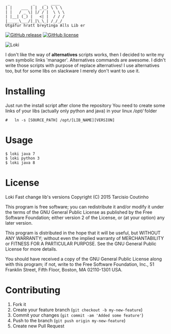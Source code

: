 ```
 _          _    _  ____
| |    ___ | | _(_) \ \ \
| |   / _ \| |/ / |  \ \ \
| |__| (_) |   <| |  / / /
|_____\___/|_|\_\_| /_/_/
Útgáfur hratt breytinga Alls Lib er

```
[![GitHub release][Release]](https://github.com/tacsio/loki/releases/latest)
[![GitHub license][License]](https://github.com/tacsio/loki/blob/master/LICENSE)

![Loki][Loki]


I don't like the way of **alternatives** scripts works, then I decided to write my own symbolic links 'manager'.
Alternatives commands are awesome. I didn't write those scripts with purpose of replace alternatives! I use alternatives too, but for some libs on slackware I merely don't want to use it.

Installing
==========
Just run the install script after clone the repository
You need to create some links of your libs (actually only python and java) in your linux _/opt/_ folder

```shell
#	ln -s [SOURCE_PATH] /opt/[LIB_NAME][VERSION]
```

Usage
======
```shell
$ loki java 7
$ loki python 3
$ loki java 8
```

License
=========
Loki Fast change lib's versions
Copyright (C) 2015  Tarcisio Coutinho

This program is free software; you can redistribute it and/or modify
it under the terms of the GNU General Public License as published by
the Free Software Foundation; either version 2 of the License, or
(at your option) any later version.

This program is distributed in the hope that it will be useful,
but WITHOUT ANY WARRANTY; without even the implied warranty of
MERCHANTABILITY or FITNESS FOR A PARTICULAR PURPOSE.  See the
GNU General Public License for more details.

You should have received a copy of the GNU General Public License along
with this program; if not, write to the Free Software Foundation, Inc.,
51 Franklin Street, Fifth Floor, Boston, MA 02110-1301 USA.

Contributing
============

1. Fork it
2. Create your feature branch (`git checkout -b my-new-feature`)
3. Commit your changes (`git commit -am 'Added some feature'`)
4. Push to the branch (`git push origin my-new-feature`)
5. Create new Pull Request



[Loki]: http://media.tumblr.com/70fa5ac4ba299d778a228f316224359a/tumblr_inline_mj5no8v7C11qz4rgp.jpg
[Release]: https://img.shields.io/github/release/tacsio/loki.svg
[License]: https://img.shields.io/github/license/tacsio/loki.svg